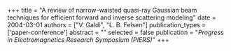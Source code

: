 +++
title = "A review of narrow-waisted quasi-ray Gaussian beam techniques for efficient forward and inverse scattering modeling"
date = 2004-03-01
authors = ["V. Galdi", "L. B. Felsen"]
publication_types = ['paper-conference']
abstract = ""
selected = false
publication = "*Progress in Electromagnetics Research Symposium (PIERS)*"
+++

